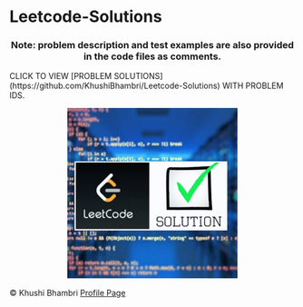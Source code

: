 # Leetcode-Solutions
<h3 align="center"> 
  Note: problem description and test examples are also provided in the code files as comments.
</h3> 
 CLICK TO VIEW [PROBLEM SOLUTIONS] (https://github.com/KhushiBhambri/Leetcode-Solutions) WITH PROBLEM IDS.

<p align="center">
<img src="LS.jpeg" width=300 align = CENTRE>
</p>


&copy; Khushi Bhambri
[Profile Page](https://github.com/KhushiBhambri/)
